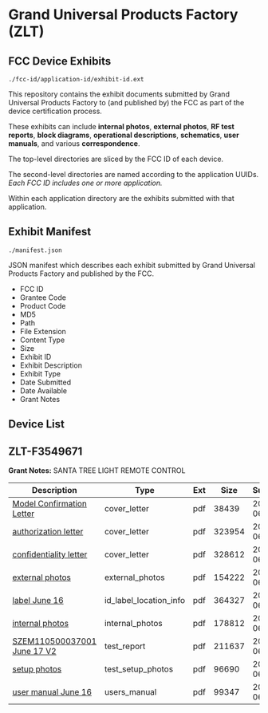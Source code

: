 # Grand Universal Products Factory (ZLT)
## FCC Device Exhibits

```
./fcc-id/application-id/exhibit-id.ext
```

This repository contains the exhibit documents submitted by Grand Universal Products Factory to (and published by) the FCC as part of the device certification process.

These exhibits can include **internal photos**, **external photos**, **RF test reports**, **block diagrams**, **operational descriptions**, **schematics**, **user manuals**, and various **correspondence**.

The top-level directories are sliced by the FCC ID of each device.

The second-level directories are named according to the application UUIDs. *Each FCC ID includes one or more application.*

Within each application directory are the exhibits submitted with that application. 

## Exhibit Manifest

```
./manifest.json
```

JSON manifest which describes each exhibit submitted by Grand Universal Products Factory and published by the FCC.

- FCC ID
- Grantee Code
- Product Code
- MD5
- Path
- File Extension
- Content Type
- Size
- Exhibit ID
- Exhibit Description
- Exhibit Type
- Date Submitted
- Date Available
- Grant Notes

## Device List
## ZLT-F3549671
**Grant Notes:** SANTA TREE LIGHT REMOTE CONTROL

| Description | Type | Ext | Size | Submitted | Available |
| ----------- | ---- | --- | ---- | --------- | --------- |
| [Model Confirmation Letter](ZLT-F3549671/ccada8e58cff4ba8e529f27758a2e8ed/1484805.pdf) | cover_letter | pdf | 38439 | 2011-06-17 | 2011-06-19 |
| [authorization letter](ZLT-F3549671/ccada8e58cff4ba8e529f27758a2e8ed/1484806.pdf) | cover_letter | pdf | 323954 | 2011-06-17 | 2011-06-19 |
| [confidentiality letter](ZLT-F3549671/ccada8e58cff4ba8e529f27758a2e8ed/1484807.pdf) | cover_letter | pdf | 328612 | 2011-06-17 | 2011-06-19 |
| [external photos](ZLT-F3549671/ccada8e58cff4ba8e529f27758a2e8ed/1484808.pdf) | external_photos | pdf | 154222 | 2011-06-17 | 2011-06-19 |
| [label June 16](ZLT-F3549671/ccada8e58cff4ba8e529f27758a2e8ed/1484810.pdf) | id_label_location_info | pdf | 364327 | 2011-06-17 | 2011-06-19 |
| [internal photos](ZLT-F3549671/ccada8e58cff4ba8e529f27758a2e8ed/1484809.pdf) | internal_photos | pdf | 178812 | 2011-06-17 | 2011-06-19 |
| [SZEM110500037001 June 17 V2](ZLT-F3549671/ccada8e58cff4ba8e529f27758a2e8ed/1484811.pdf) | test_report | pdf | 211637 | 2011-06-17 | 2011-06-19 |
| [setup photos](ZLT-F3549671/ccada8e58cff4ba8e529f27758a2e8ed/1484812.pdf) | test_setup_photos | pdf | 96690 | 2011-06-17 | 2011-06-19 |
| [user manual June 16](ZLT-F3549671/ccada8e58cff4ba8e529f27758a2e8ed/1484813.pdf) | users_manual | pdf | 99347 | 2011-06-17 | 2011-06-19 |
